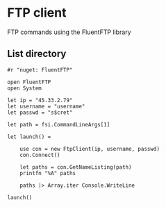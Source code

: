 # FTP client

FTP commands using the FluentFTP library  

## List directory

```F#
#r "nuget: FluentFTP"

open FluentFTP
open System

let ip = "45.33.2.79"
let username = "username"
let passwd = "s$cret"

let path = fsi.CommandLineArgs[1]

let launch() = 

    use con = new FtpClient(ip, username, passwd)
    con.Connect()

    let paths = con.GetNameListing(path)
    printfn "%A" paths

    paths |> Array.iter Console.WriteLine  

launch()
```
